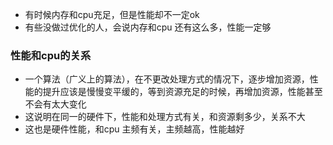 * 有时候内存和cpu充足，但是性能却不一定ok
* 有些没做过优化的人，会说内存和cpu 还有这么多，性能一定够

### 性能和cpu的关系
* 一个算法（广义上的算法），在不更改处理方式的情况下，逐步增加资源，性能的提升应该是慢慢变平缓的，等到资源充足的时候，再增加资源，性能甚至不会有太大变化
* 这说明在同一的硬件下，性能和处理方式有关，和资源剩多少，关系不大
* 这也是硬件性能，和cpu 主频有关，主频越高，性能越好
